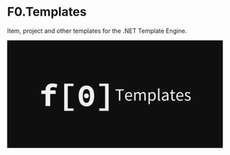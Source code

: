 # F0.Templates
Item, project and other templates for the .NET Template Engine.

![F0.Templates](https://raw.githubusercontent.com/Flash0ver/F0/master/Branding/GitHub/F0.Templates.png)
